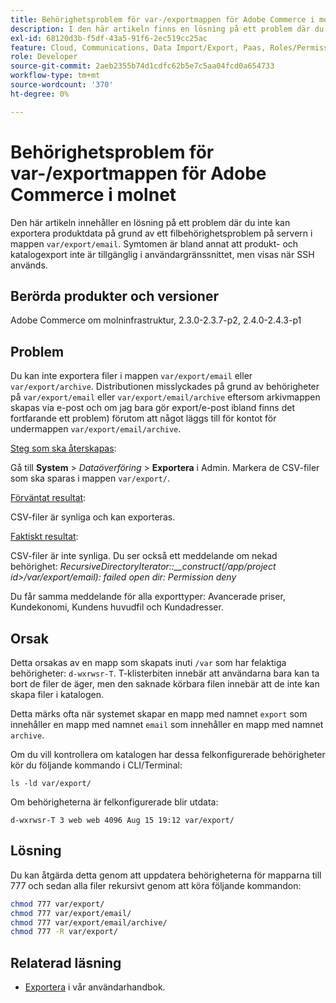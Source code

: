 ```yaml
---
title: Behörighetsproblem för var-/exportmappen för Adobe Commerce i molnet
description: I den här artikeln finns en lösning på ett problem där du inte kan exportera produktdata på grund av ett filbehörighetsproblem på servern i mappen "var/export/email". Symtomen är bland annat att produkt- och katalogexport inte är tillgänglig i användargränssnittet, men visas när SSH används.
exl-id: 68120d3b-f5df-43a5-91f6-2ec519cc25ac
feature: Cloud, Communications, Data Import/Export, Paas, Roles/Permissions
role: Developer
source-git-commit: 2aeb2355b74d1cdfc62b5e7c5aa04fcd0a654733
workflow-type: tm+mt
source-wordcount: '370'
ht-degree: 0%

---
```


# Behörighetsproblem för var-/exportmappen för Adobe Commerce i molnet

Den här artikeln innehåller en lösning på ett problem där du inte kan exportera produktdata på grund av ett filbehörighetsproblem på servern i mappen `var/export/email`. Symtomen är bland annat att produkt- och katalogexport inte är tillgänglig i användargränssnittet, men visas när SSH används.

## Berörda produkter och versioner

Adobe Commerce om molninfrastruktur, 2.3.0-2.3.7-p2, 2.4.0-2.4.3-p1

## Problem

Du kan inte exportera filer i mappen `var/export/email` eller `var/export/archive`.
Distributionen misslyckades på grund av behörigheter på `var/export/email` eller `var/export/email/archive` eftersom arkivmappen skapas via e-post och om jag bara gör export/e-post ibland finns det fortfarande ett problem) förutom att något läggs till för kontot för undermappen `var/export/email/archive`.

<u>Steg som ska återskapas</u>:

Gå till **System** > *Dataöverföring* > **Exportera** i Admin.
Markera de CSV-filer som ska sparas i mappen `var/export/`.

<u>Förväntat resultat</u>:

CSV-filer är synliga och kan exporteras.

<u>Faktiskt resultat</u>:

CSV-filer är inte synliga. Du ser också ett meddelande om nekad behörighet: *RecursiveDirectoryIterator::__construct(/app/project id>/var/export/email): failed open dir: Permission deny*

Du får samma meddelande för alla exporttyper: Avancerade priser, Kundekonomi, Kundens huvudfil och Kundadresser.

## Orsak

Detta orsakas av en mapp som skapats inuti `/var` som har felaktiga behörigheter: `d-wxrwsr-T`. T-klisterbiten innebär att användarna bara kan ta bort de filer de äger, men den saknade körbara filen innebär att de inte kan skapa filer i katalogen.

Detta märks ofta när systemet skapar en mapp med namnet `export` som innehåller en mapp med namnet `email` som innehåller en mapp med namnet `archive`.

Om du vill kontrollera om katalogen har dessa felkonfigurerade behörigheter kör du följande kommando i CLI/Terminal:

`ls -ld var/export/`

Om behörigheterna är felkonfigurerade blir utdata:

`d-wxrwsr-T 3 web web 4096 Aug 15 19:12 var/export/`


## Lösning

Du kan åtgärda detta genom att uppdatera behörigheterna för mapparna till 777 och sedan alla filer rekursivt genom att köra följande kommandon:

```bash
chmod 777 var/export/
chmod 777 var/export/email/
chmod 777 var/export/email/archive/
chmod 777 -R var/export/
```

## Relaterad läsning

* [Exportera](https://experienceleague.adobe.com/sv/docs/commerce-admin/systems/data-transfer/data-export) i vår användarhandbok.
